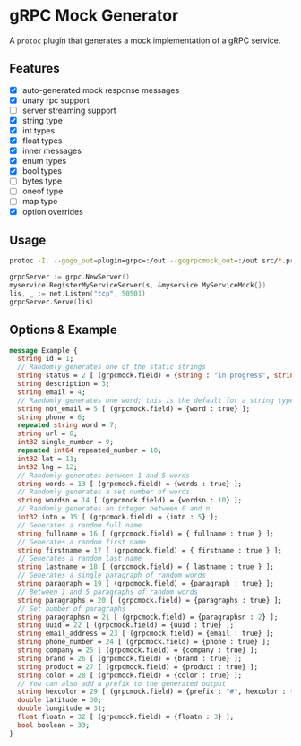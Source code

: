 # gRPC Mock Generator

A `protoc` plugin that generates a mock implementation of a gRPC service.

## Features

- [x] auto-generated mock response messages
- [x] unary rpc support
- [ ] server streaming support
- [x] string type
- [x] int types
- [x] float types
- [x] inner messages
- [x] enum types 
- [x] bool types 
- [ ] bytes type
- [ ] oneof type
- [ ] map type
- [x] option overrides

## Usage

```bash
protoc -I. --gogo_out=plugin=grpc=:/out --gogrpcmock_out=:/out src/*.proto
```

```go
grpcServer := grpc.NewServer()
myservice.RegisterMyServiceServer(s, &myservice.MyServiceMock{})
lis, _ := net.Listen("tcp", 50501)
grpcServer.Serve(lis)
```

## Options & Example

```proto
message Example {
  string id = 1;
  // Randomly generates one of the static strings
  string status = 2 [ (grpcmock.field) = {string : "in progress", string : "complete"} ];
  string description = 3;
  string email = 4;
  // Randomly generates one word; this is the default for a string type
  string not_email = 5 [ (grpcmock.field) = {word : true} ];
  string phone = 6;
  repeated string word = 7;
  string url = 8;
  int32 single_number = 9;
  repeated int64 repeated_number = 10;
  int32 lat = 11;
  int32 lng = 12;
  // Randomly generates between 1 and 5 words
  string words = 13 [ (grpcmock.field) = {words : true} ];
  // Randomly generates a set number of words
  string wordsn = 14 [ (grpcmock.field) = {wordsn : 10} ];
  // Randomly generates an integer between 0 and n
  int32 intn = 15 [ (grpcmock.field) = {intn : 5} ];
  // Generates a random full name
  string fullname = 16 [ (grpcmock.field) = { fullname : true } ];
  // Generates a random first name
  string firstname = 17 [ (grpcmock.field) = { firstname : true } ];
  // Generates a random last name
  string lastname = 18 [ (grpcmock.field) = { lastname : true } ];
  // Generates a single paragraph of random words
  string paragraph = 19 [ (grpcmock.field) = {paragraph : true} ];
  // Between 1 and 5 paragraphs of random words
  string paragraphs = 20 [ (grpcmock.field) = {paragraphs : true} ];
  // Set number of paragraphs
  string paragraphsn = 21 [ (grpcmock.field) = {paragraphsn : 2} ];
  string uuid = 22 [ (grpcmock.field) = {uuid : true} ];
  string email_address = 23 [ (grpcmock.field) = {email : true} ];
  string phone_number = 24 [ (grpcmock.field) = {phone : true} ];
  string company = 25 [ (grpcmock.field) = {company : true} ];
  string brand = 26 [ (grpcmock.field) = {brand : true} ];
  string product = 27 [ (grpcmock.field) = {product : true} ];
  string color = 28 [ (grpcmock.field) = {color : true} ];
  // You can also add a prefix to the generated output
  string hexcolor = 29 [ (grpcmock.field) = {prefix : "#", hexcolor : true} ];
  double latitude = 30;
  double longitude = 31;
  float floatn = 32 [ (grpcmock.field) = {floatn : 3} ];
  bool boolean = 33;
}
```
